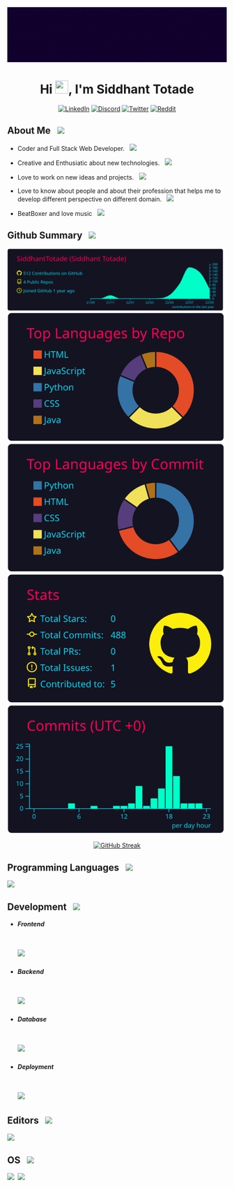 <div align="center"> 
  <img src="https://github.com/SiddhantTotade/SiddhantTotade/blob/main/UniQue%20in%20ME%2C%20UniQue%20I%20AM.gif"> 
</div>

<h1 align="center">Hi <img src="https://user-images.githubusercontent.com/39955420/147578264-bae0526c-028a-49d2-8af8-d08bb4edbd2a.gif" height="30" width="30">, I'm Siddhant Totade </h1>

<div align="center">
  
[![LinkedIn](https://img.shields.io/badge/linkedin-%230077B5.svg?style=for-the-badge&logo=linkedin&logoColor=white)](https://www.linkedin.com/in/siddhant-totade-0969351b8/)  [![Discord](https://img.shields.io/badge/%3CServer%3E-%237289DA.svg?style=for-the-badge&logo=discord&logoColor=white)](https://discord.com/users/455511818190979072)  [![Twitter](https://img.shields.io/badge/Twitter-%231DA1F2.svg?style=for-the-badge&logo=Twitter&logoColor=white)](https://twitter.com/Siddhan81961130)  [![Reddit](https://img.shields.io/badge/Reddit-FF4500?style=for-the-badge&logo=reddit&logoColor=white)](https://www.reddit.com/user/coldplay_1994)
  
</div>

## About Me &nbsp; <img src="https://user-images.githubusercontent.com/80762775/188285964-2e1367a0-36eb-468a-8687-46e9e2a00d14.png" height="60">

* Coder and Full Stack Web Developer. &nbsp; <img src="https://user-images.githubusercontent.com/80762775/188285271-b8210d6f-5b66-45a8-9290-14d091d8180c.png" height="25">

* Creative and Enthusiatic about new technologies. &nbsp; <img src="https://user-images.githubusercontent.com/80762775/188285572-ecac154d-1320-46b4-ae30-6661f8094926.png" height="25">

* Love to work on new ideas and projects. &nbsp; <img src="https://user-images.githubusercontent.com/80762775/188285663-929ad4d1-6dc3-44d5-b157-da2b7339750c.png" height="28">

* Love to know about people and about their profession that helps me to develop different perspective on different domain. &nbsp; <img src="https://user-images.githubusercontent.com/80762775/188285777-df45c5bf-9c0d-462d-b839-df9c4e5b01dd.png" height="28">

* BeatBoxer and love music &nbsp; <img src="https://user-images.githubusercontent.com/80762775/188285849-4932ae19-731d-4f40-ad7b-28d5879f790a.png" height="28">

## Github Summary &nbsp; <img src="https://user-images.githubusercontent.com/80762775/188301483-776e696c-4a97-48f9-a124-61681df4c617.png" height="25">

<div align="center">
  
[![image](https://github.com/SiddhantTotade/SiddhantTotade/blob/main/profile-summary-card-output/2077/0-profile-details.svg)](https://github.com/vn7n24fzkq/github-profile-summary-cards)
[![image](https://github.com/SiddhantTotade/SiddhantTotade/blob/main/profile-summary-card-output/2077/1-repos-per-language.svg)](https://github.com/vn7n24fzkq/github-profile-summary-cards) [![image](https://github.com/SiddhantTotade/SiddhantTotade/blob/main/profile-summary-card-output/2077/2-most-commit-language.svg)](https://github.com/vn7n24fzkq/github-profile-summary-cards)
[![image](https://github.com/SiddhantTotade/SiddhantTotade/blob/main/profile-summary-card-output/2077/3-stats.svg)](https://github.com/vn7n24fzkq/github-profile-summary-cards) [![image](https://github.com/SiddhantTotade/SiddhantTotade/blob/main/profile-summary-card-output/2077/4-productive-time.svg)](https://github.com/vn7n24fzkq/github-profile-summary-cards)

[![GitHub Streak](https://github-readme-streak-stats.herokuapp.com/?user=SiddhantTotade&background=141321&ring=ed0950&fire=ed0950&currStreakNum=fffb00&sideNums=8103ff&currStreakLabel=fffb00&sideLabels=00fc0d&border=141321&stroke=00a0fc&dates=ffffff)](https://git.io/streak-stats)
  
</div>

## Programming Languages &nbsp; <img src="https://user-images.githubusercontent.com/80762775/188300871-e5a651dc-5686-4130-9cde-91ccf099de95.png" height="25">

<img src="https://skillicons.dev/icons?i=c,cpp,java,python" height="35"/>

## Development &nbsp; <img src="https://user-images.githubusercontent.com/80762775/188300932-782b8461-34be-42c3-a2aa-1df9ab8e5b10.png" height="25">

  * ***Frontend*** 
     # <img src="https://skillicons.dev/icons?i=html,css,js,bootstrap,react,jquery" height="35"/>

  * ***Backend***
     # <img src="https://skillicons.dev/icons?i=django,php,nodejs" height="35"/>

  * ***Database***
     # <img src="https://skillicons.dev/icons?i=mysql,sqlite,mongodb" height="35"/>
     
  * ***Deployment***
     # <img src="https://skillicons.dev/icons?i=heroku,netlify,github,firebase" height="35"/>

## Editors &nbsp; <img src="https://user-images.githubusercontent.com/80762775/188301014-bdb27d4c-945c-4cee-872b-41035372986d.png" height="25">

<img src="https://skillicons.dev/icons?i=vscode,vim,bash" height="35"/>

## OS &nbsp; <img src="https://user-images.githubusercontent.com/80762775/188301066-71f97fd4-c87a-4e5e-bf94-50df74ec7ebd.png" height="25">

<img src="https://user-images.githubusercontent.com/80762775/188300577-57f18d99-033e-4d84-bd83-6b71d9852336.png" height="35"> &nbsp;<img src="https://skillicons.dev/icons?i=linux" height="35"/>

<div align="center">

</div>
